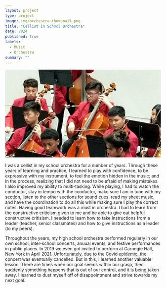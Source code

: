 ```yaml
---
layout: project
type: project
image: img/orchestra-thumbnail.png
title: "Cellist in School Orchestra"
date: 2024
published: true
labels:
  - Music
  - Orchestra
summary: ""
---
```


<img class="img-fluid" src="../img/orchestra-pic.jpg">

I was a cellist in my school orchestra for a number of years. Through these years of learning and practice, I learned to play with confidence, to be expressive with my instrument, to feel the emotion hidden in the music; and in the process, realizing that I did not need to be afraid of making mistakes. I also improved my ability to multi-tasking. While playing, I had to watch the conductor, stay in tempo with the conductor, make sure I am in tune with my section, listen to the other sections for sound cues, read my sheet music, and have the coordination to do all this while making sure I play the correct notes. Having good teamwork was a must in orchestra. I had to learn from the constructive criticism given to me and be able to give out helpful constructive critisism. I needed to learn how to take instructions from a leader (teacher, senior classmates) and how to give instructions as a leader (to my peers).

Throughout the years, my high school orchestra performed regularly in our own school, inter-school concerts, anuual events, and festive performances in public places. In 2019 we even got invited to perform at Carnegie Hall, New York in April 2021. Unfortunately, due to the Covid epidemic, the concert was eventually cancelled. But in this, I learned another valuable lesson. There are times when our goal seems within our grasp, then suddenly something happens that is out of our control, and it is being taken away. I learned to dust myself off of disappointment and strive towards my next goal.
